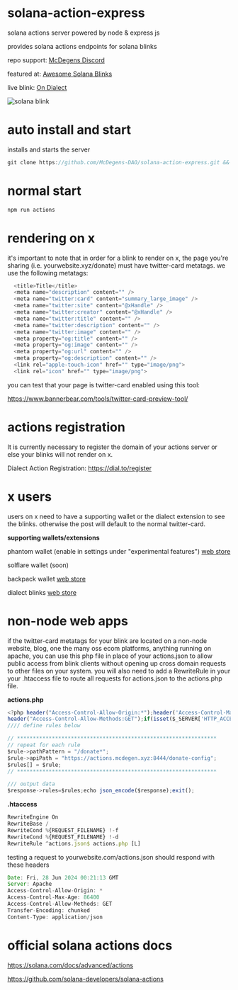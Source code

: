 # solana-action-express
solana actions server powered by node & express js

provides solana actions endpoints for solana blinks

repo support: [McDegens Discord](https://discord.gg/Z9bUEf8gYb)

featured at: [Awesome Solana Blinks](https://github.com/solana-developers/awesome-blinks/blob/master/README.md)

live blink: [On Dialect](https://dial.to/?action=solana-action:https://actions.mcdegen.xyz:8444/mint-config)

![solana blink](https://github.com/McDegens-DAO/solana-action-express/blob/main/blink.png)

# auto install and start
installs and starts the server
```javascript
git clone https://github.com/McDegens-DAO/solana-action-express.git && mv solana-action-express/* . && npm install && npm run actions
```

# normal start
```javascript
npm run actions
```

# rendering on x
it's important to note that in order for a blink to render on x, the page you're sharing (i.e. yourwebsite.xyz/donate) must have twitter-card metatags. we use the following metatags:
```javascript
  <title>Title</title>
  <meta name="description" content="" />
  <meta name="twitter:card" content="summary_large_image" />
  <meta name="twitter:site" content="@xHandle" />
  <meta name="twitter:creator" content="@xHandle" />
  <meta name="twitter:title" content="" />
  <meta name="twitter:description" content="" />
  <meta name="twitter:image" content="" />
  <meta property="og:title" content="" />
  <meta property="og:image" content="" />
  <meta property="og:url" content="" />
  <meta property="og:description" content="" />
  <link rel="apple-touch-icon" href="" type="image/png">
  <link rel="icon" href="" type="image/png">
```
you can test that your page is twitter-card enabled using this tool:

https://www.bannerbear.com/tools/twitter-card-preview-tool/

# actions registration
It is currently necessary to register the domain of your actions server or else your blinks will not render on x.

Dialect Action Registration: https://dial.to/register

# x users
users on x need to have a supporting wallet or the dialect extension to see the blinks. otherwise the post will default to the normal twitter-card.

**supporting wallets/extensions**

phantom wallet (enable in settings under "experimental features") [web store](https://chromewebstore.google.com/detail/phantom/bfnaelmomeimhlpmgjnjophhpkkoljpa)

solflare wallet (soon)

backpack wallet [web store](https://chromewebstore.google.com/detail/backpack/aflkmfhebedbjioipglgcbcmnbpgliof)

dialect blinks [web store](https://chromewebstore.google.com/detail/dialect-blinks/mhklkgpihchphohoiopkidjnbhdoilof) 

# non-node web apps
if the twitter-card metatags for your blink are located on a non-node website, blog, one the many oss ecom platforms, anything running on apache, you can use this php file in place of your actions.json to allow public access from blink clients without opening up cross domain requests to other files on your system. you will also need to add a RewriteRule in your your .htaccess file to route all requests for actions.json to the actions.php file.

**actions.php**
```javascript
<?php header("Access-Control-Allow-Origin:*");header('Access-Control-Max-Age:86400');header('Content-Type:application/json');
header("Access-Control-Allow-Methods:GET");if(isset($_SERVER['HTTP_ACCESS_CONTROL_REQUEST_HEADERS'])){header("Access-Control-Allow-Headers:{$_SERVER['HTTP_ACCESS_CONTROL_REQUEST_HEADERS']}");}$response=new stdClass;$rules=array();$rule=new stdClass;
//// define rules below

// ***************************************************************
// repeat for each rule
$rule->pathPattern = "/donate*";
$rule->apiPath = "https://actions.mcdegen.xyz:8444/donate-config";
$rules[] = $rule;
// ***************************************************************

/// output data
$response->rules=$rules;echo json_encode($response);exit();
```
**.htaccess**
```javascript
RewriteEngine On
RewriteBase /
RewriteCond %{REQUEST_FILENAME} !-f
RewriteCond %{REQUEST_FILENAME} !-d
RewriteRule ^actions.json$ actions.php [L]
```
testing a request to yourwebsite.com/actions.json should respond with these headers
```javascript
Date: Fri, 28 Jun 2024 00:21:13 GMT
Server: Apache
Access-Control-Allow-Origin: *
Access-Control-Max-Age: 86400
Access-Control-Allow-Methods: GET
Transfer-Encoding: chunked
Content-Type: application/json
```

# official solana actions docs

https://solana.com/docs/advanced/actions

https://github.com/solana-developers/solana-actions

